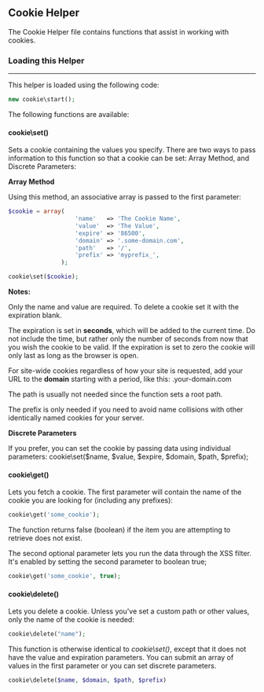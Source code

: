 ## Cookie Helper

The Cookie Helper file contains functions that assist in working with cookies.

### Loading this Helper

------

This helper is loaded using the following code:

```php
new cookie\start();
```

The following functions are available:

#### cookie\set()

Sets a cookie containing the values you specify. There are two ways to pass information to this function so that a cookie can be set: Array Method, and Discrete Parameters:

<b>Array Method</b>

Using this method, an associative array is passed to the first parameter:

```php
$cookie = array(
                   'name'   => 'The Cookie Name',
                   'value'  => 'The Value',
                   'expire' => '86500',
                   'domain' => '.some-domain.com',
                   'path'   => '/',
                   'prefix' => 'myprefix_',
               );

cookie\set($cookie); 
```

<b>Notes:</b>

Only the name and value are required. To delete a cookie set it with the expiration blank.

The expiration is set in <b>seconds</b>, which will be added to the current time. Do not include the time, but rather only the number of seconds from now that you wish the cookie to be valid. If the expiration is set to zero the cookie will only last as long as the browser is open.

For site-wide cookies regardless of how your site is requested, add your URL to the <b>domain</b> starting with a period, like this: .your-domain.com

The path is usually not needed since the function sets a root path.

The prefix is only needed if you need to avoid name collisions with other identically named cookies for your server.

<b>Discrete Parameters</b>

If you prefer, you can set the cookie by passing data using individual parameters:
cookie\set($name, $value, $expire, $domain, $path, $prefix);

#### cookie\get()

Lets you fetch a cookie. The first parameter will contain the name of the cookie you are looking for (including any prefixes):

```php
cookie\get('some_cookie');
```

The function returns false (boolean) if the item you are attempting to retrieve does not exist.

The second optional parameter lets you run the data through the XSS filter. It's enabled by setting the second parameter to boolean true;

```php
cookie\get('some_cookie', true);
```

#### cookie\delete()

Lets you delete a cookie. Unless you've set a custom path or other values, only the name of the cookie is needed:

```php
cookie\delete("name");
```

This function is otherwise identical to <dfn>cookie\set()</dfn>, except that it does not have the value and expiration parameters. You can submit an array of values in the first parameter or you can set discrete parameters.

```php
cookie\delete($name, $domain, $path, $prefix)
```